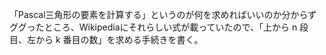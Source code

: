 「Pascal三角形の要素を計算する」というのが何を求めればいいのか分からずググったところ、Wikipediaにそれらしい式が載っていたので、「上から n 段目、左から k 番目の数」を求める手続きを書く。
